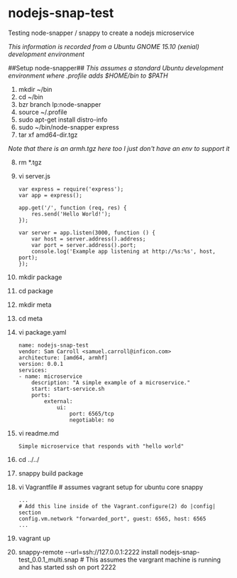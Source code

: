 # nodejs-snap-test
Testing node-snapper / snappy to create a nodejs microservice

_This information is recorded from a Ubuntu GNOME 15.10 (xenial) development environment_

##Setup node-snapper##
_This assumes a standard Ubuntu development environment where .profile adds $HOME/bin to $PATH_


 1. mkdir ~/bin
 2. cd ~/bin
 3. bzr branch lp:node-snapper
 4. source ~/.profile
 5. sudo apt-get install distro-info
 6. sudo ~/bin/node-snapper express
 7. tar xf amd64-dir.tgz
   
   _Note that there is an armh.tgz here too I just don't have an env to support it_
   
 8. rm *.tgz
 9. vi server.js

    ```
    var express = require('express');
    var app = express();

    app.get('/', function (req, res) {
        res.send('Hello World!');
    });

    var server = app.listen(3000, function () {
        var host = server.address().address;
        var port = server.address().port;
        console.log('Example app listening at http://%s:%s', host, port);
    });
    ```
    
10. mkdir package 
11. cd package
12. mkdir meta
13. cd meta
14. vi package.yaml
    
    ```
    name: nodejs-snap-test
    vendor: Sam Carroll <samuel.carroll@inficon.com>
    architecture: [amd64, armhf]
    version: 0.0.1
    services:
    - name: microservice
        description: "A simple example of a microservice."
        start: start-service.sh
        ports:
            external:
                ui:
                    port: 6565/tcp
                    negotiable: no
    ```
    
15. vi readme.md
    
    ```
    Simple microservice that responds with "hello world"
    ```
    
16. cd ../../
17. snappy build package
18. vi Vagrantfile # assumes vagrant setup for ubuntu core snappy 
    
    ```
    ...
    # Add this line inside of the Vagrant.configure(2) do |config| section
    config.vm.network "forwarded_port", guest: 6565, host: 6565
    ...
    ```
    
19. vagrant up  
20. snappy-remote --url=ssh://127.0.0.1:2222 install nodejs-snap-test\_0.0.1\_multi.snap # This assumes the vargrant machine is running and has started ssh on port 2222
